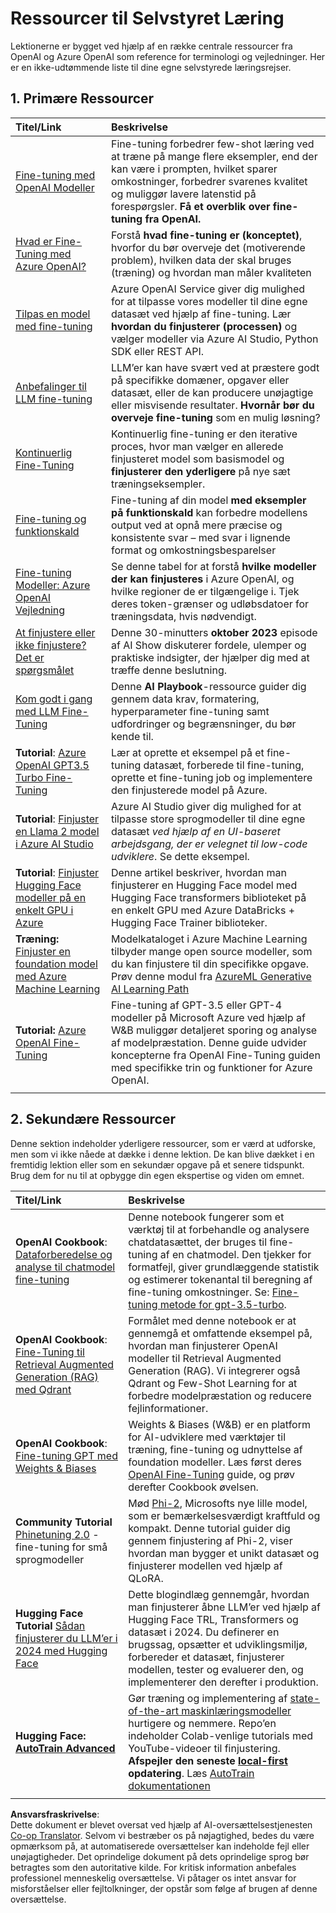 <!--
CO_OP_TRANSLATOR_METADATA:
{
  "original_hash": "c2f423d1402f71ca3869ec135bb77d16",
  "translation_date": "2025-07-09T18:03:30+00:00",
  "source_file": "18-fine-tuning/RESOURCES.md",
  "language_code": "da"
}
-->
# Ressourcer til Selvstyret Læring

Lektionerne er bygget ved hjælp af en række centrale ressourcer fra OpenAI og Azure OpenAI som reference for terminologi og vejledninger. Her er en ikke-udtømmende liste til dine egne selvstyrede læringsrejser.

## 1. Primære Ressourcer

| Titel/Link                                                                                                                                                                                                                 | Beskrivelse                                                                                                                                                                                                                                                                                                                    |
| :------------------------------------------------------------------------------------------------------------------------------------------------------------------------------------------------------------------------- | :----------------------------------------------------------------------------------------------------------------------------------------------------------------------------------------------------------------------------------------------------------------------------------------------------------------------------- |
| [Fine-tuning med OpenAI Modeller](https://platform.openai.com/docs/guides/fine-tuning?WT.mc_id=academic-105485-koreyst)                                                                                                   | Fine-tuning forbedrer few-shot læring ved at træne på mange flere eksempler, end der kan være i prompten, hvilket sparer omkostninger, forbedrer svarenes kvalitet og muliggør lavere latenstid på forespørgsler. **Få et overblik over fine-tuning fra OpenAI.**                                                                 |
| [Hvad er Fine-Tuning med Azure OpenAI?](https://learn.microsoft.com/azure/ai-services/openai/concepts/fine-tuning-considerations#what-is-fine-tuning-with-azure-openai?WT.mc_id=academic-105485-koreyst)                     | Forstå **hvad fine-tuning er (konceptet)**, hvorfor du bør overveje det (motiverende problem), hvilken data der skal bruges (træning) og hvordan man måler kvaliteten                                                                                                                                                            |
| [Tilpas en model med fine-tuning](https://learn.microsoft.com/azure/ai-services/openai/how-to/fine-tuning?tabs=turbo%2Cpython&pivots=programming-language-studio#continuous-fine-tuning?WT.mc_id=academic-105485-koreyst)   | Azure OpenAI Service giver dig mulighed for at tilpasse vores modeller til dine egne datasæt ved hjælp af fine-tuning. Lær **hvordan du finjusterer (processen)** og vælger modeller via Azure AI Studio, Python SDK eller REST API.                                                                                              |
| [Anbefalinger til LLM fine-tuning](https://learn.microsoft.com/ai/playbook/technology-guidance/generative-ai/working-with-llms/fine-tuning-recommend?WT.mc_id=academic-105485-koreyst)                                      | LLM’er kan have svært ved at præstere godt på specifikke domæner, opgaver eller datasæt, eller de kan producere unøjagtige eller misvisende resultater. **Hvornår bør du overveje fine-tuning** som en mulig løsning?                                                                                                            |
| [Kontinuerlig Fine-Tuning](https://learn.microsoft.com/azure/ai-services/openai/how-to/fine-tuning?tabs=turbo%2Cpython&pivots=programming-language-studio#continuous-fine-tuning?WT.mc_id=academic-105485-koreyst)           | Kontinuerlig fine-tuning er den iterative proces, hvor man vælger en allerede finjusteret model som basismodel og **finjusterer den yderligere** på nye sæt træningseksempler.                                                                                                                                                 |
| [Fine-tuning og funktionskald](https://learn.microsoft.com/azure/ai-services/openai/how-to/fine-tuning-functions?WT.mc_id=academic-105485-koreyst)                                                                         | Fine-tuning af din model **med eksempler på funktionskald** kan forbedre modellens output ved at opnå mere præcise og konsistente svar – med svar i lignende format og omkostningsbesparelser                                                                                                                                    |
| [Fine-tuning Modeller: Azure OpenAI Vejledning](https://learn.microsoft.com/azure/ai-services/openai/concepts/models#fine-tuning-models?WT.mc_id=academic-105485-koreyst)                                                  | Se denne tabel for at forstå **hvilke modeller der kan finjusteres** i Azure OpenAI, og hvilke regioner de er tilgængelige i. Tjek deres token-grænser og udløbsdatoer for træningsdata, hvis nødvendigt.                                                                                                                        |
| [At finjustere eller ikke finjustere? Det er spørgsmålet](https://learn.microsoft.com/shows/ai-show/to-fine-tune-or-not-fine-tune-that-is-the-question?WT.mc_id=academic-105485-koreyst)                                    | Denne 30-minutters **oktober 2023** episode af AI Show diskuterer fordele, ulemper og praktiske indsigter, der hjælper dig med at træffe denne beslutning.                                                                                                                                                                      |
| [Kom godt i gang med LLM Fine-Tuning](https://learn.microsoft.com/ai/playbook/technology-guidance/generative-ai/working-with-llms/fine-tuning-recommend?WT.mc_id=academic-105485-koreyst)                                   | Denne **AI Playbook**-ressource guider dig gennem data krav, formatering, hyperparameter fine-tuning samt udfordringer og begrænsninger, du bør kende til.                                                                                                                                                                       |
| **Tutorial**: [Azure OpenAI GPT3.5 Turbo Fine-Tuning](https://learn.microsoft.com/azure/ai-services/openai/tutorials/fine-tune?tabs=python%2Ccommand-line?WT.mc_id=academic-105485-koreyst)                                  | Lær at oprette et eksempel på et fine-tuning datasæt, forberede til fine-tuning, oprette et fine-tuning job og implementere den finjusterede model på Azure.                                                                                                                                                                      |
| **Tutorial**: [Finjuster en Llama 2 model i Azure AI Studio](https://learn.microsoft.com/azure/ai-studio/how-to/fine-tune-model-llama?WT.mc_id=academic-105485-koreyst)                                                    | Azure AI Studio giver dig mulighed for at tilpasse store sprogmodeller til dine egne datasæt _ved hjælp af en UI-baseret arbejdsgang, der er velegnet til low-code udviklere_. Se dette eksempel.                                                                                                                               |
| **Tutorial**: [Finjuster Hugging Face modeller på en enkelt GPU i Azure](https://learn.microsoft.com/azure/databricks/machine-learning/train-model/huggingface/fine-tune-model?WT.mc_id=academic-105485-koreyst)             | Denne artikel beskriver, hvordan man finjusterer en Hugging Face model med Hugging Face transformers biblioteket på en enkelt GPU med Azure DataBricks + Hugging Face Trainer biblioteker.                                                                                                                                          |
| **Træning:** [Finjuster en foundation model med Azure Machine Learning](https://learn.microsoft.com/training/modules/finetune-foundation-model-with-azure-machine-learning/?WT.mc_id=academic-105485-koreyst)             | Modelkataloget i Azure Machine Learning tilbyder mange open source modeller, som du kan finjustere til din specifikke opgave. Prøv denne modul fra [AzureML Generative AI Learning Path](https://learn.microsoft.com/training/paths/work-with-generative-models-azure-machine-learning/?WT.mc_id=academic-105485-koreyst)          |
| **Tutorial:** [Azure OpenAI Fine-Tuning](https://docs.wandb.ai/guides/integrations/azure-openai-fine-tuning?WT.mc_id=academic-105485-koreyst)                                                                              | Fine-tuning af GPT-3.5 eller GPT-4 modeller på Microsoft Azure ved hjælp af W&B muliggør detaljeret sporing og analyse af modelpræstation. Denne guide udvider koncepterne fra OpenAI Fine-Tuning guiden med specifikke trin og funktioner for Azure OpenAI.                                                                     |
|                                                                                                                                                                                                                            |                                                                                                                                                                                                                                                                                                                               |

## 2. Sekundære Ressourcer

Denne sektion indeholder yderligere ressourcer, som er værd at udforske, men som vi ikke nåede at dække i denne lektion. De kan blive dækket i en fremtidig lektion eller som en sekundær opgave på et senere tidspunkt. Brug dem for nu til at opbygge din egen ekspertise og viden om emnet.

| Titel/Link                                                                                                                                                                                                                  | Beskrivelse                                                                                                                                                                                                                                                                                                                                                                                                                                                                                                               |
| :-------------------------------------------------------------------------------------------------------------------------------------------------------------------------------------------------------------------------- | :-------------------------------------------------------------------------------------------------------------------------------------------------------------------------------------------------------------------------------------------------------------------------------------------------------------------------------------------------------------------------------------------------------------------------------------------------------------------------------------------------------------------------- |
| **OpenAI Cookbook**: [Dataforberedelse og analyse til chatmodel fine-tuning](https://cookbook.openai.com/examples/chat_finetuning_data_prep?WT.mc_id=academic-105485-koreyst)                                              | Denne notebook fungerer som et værktøj til at forbehandle og analysere chatdatasættet, der bruges til fine-tuning af en chatmodel. Den tjekker for formatfejl, giver grundlæggende statistik og estimerer tokenantal til beregning af fine-tuning omkostninger. Se: [Fine-tuning metode for gpt-3.5-turbo](https://platform.openai.com/docs/guides/fine-tuning?WT.mc_id=academic-105485-koreyst).                                                                                                   |
| **OpenAI Cookbook**: [Fine-Tuning til Retrieval Augmented Generation (RAG) med Qdrant](https://cookbook.openai.com/examples/fine-tuned_qa/ft_retrieval_augmented_generation_qdrant?WT.mc_id=academic-105485-koreyst)         | Formålet med denne notebook er at gennemgå et omfattende eksempel på, hvordan man finjusterer OpenAI modeller til Retrieval Augmented Generation (RAG). Vi integrerer også Qdrant og Few-Shot Learning for at forbedre modelpræstation og reducere fejlinformationer.                                                                                                                                                                                                                                                  |
| **OpenAI Cookbook**: [Fine-tuning GPT med Weights & Biases](https://cookbook.openai.com/examples/third_party/gpt_finetuning_with_wandb?WT.mc_id=academic-105485-koreyst)                                                   | Weights & Biases (W&B) er en platform for AI-udviklere med værktøjer til træning, fine-tuning og udnyttelse af foundation modeller. Læs først deres [OpenAI Fine-Tuning](https://docs.wandb.ai/guides/integrations/openai-fine-tuning/?WT.mc_id=academic-105485-koreyst) guide, og prøv derefter Cookbook øvelsen.                                                                                                                                                                                                                  |
| **Community Tutorial** [Phinetuning 2.0](https://huggingface.co/blog/g-ronimo/phinetuning?WT.mc_id=academic-105485-koreyst) - fine-tuning for små sprogmodeller                                                           | Mød [Phi-2](https://www.microsoft.com/research/blog/phi-2-the-surprising-power-of-small-language-models/?WT.mc_id=academic-105485-koreyst), Microsofts nye lille model, som er bemærkelsesværdigt kraftfuld og kompakt. Denne tutorial guider dig gennem finjustering af Phi-2, viser hvordan man bygger et unikt datasæt og finjusterer modellen ved hjælp af QLoRA.                                                                                                                                                             |
| **Hugging Face Tutorial** [Sådan finjusterer du LLM’er i 2024 med Hugging Face](https://www.philschmid.de/fine-tune-llms-in-2024-with-trl?WT.mc_id=academic-105485-koreyst)                                               | Dette blogindlæg gennemgår, hvordan man finjusterer åbne LLM’er ved hjælp af Hugging Face TRL, Transformers og datasæt i 2024. Du definerer en brugssag, opsætter et udviklingsmiljø, forbereder et datasæt, finjusterer modellen, tester og evaluerer den, og implementerer den derefter i produktion.                                                                                                                                                                                                                   |
| **Hugging Face: [AutoTrain Advanced](https://github.com/huggingface/autotrain-advanced?WT.mc_id=academic-105485-koreyst)**                                                                                                | Gør træning og implementering af [state-of-the-art maskinlæringsmodeller](https://twitter.com/abhi1thakur/status/1755167674894557291?WT.mc_id=academic-105485-koreyst) hurtigere og nemmere. Repo’en indeholder Colab-venlige tutorials med YouTube-videoer til finjustering. **Afspejler den seneste [local-first](https://twitter.com/abhi1thakur/status/1750828141805777057?WT.mc_id=academic-105485-koreyst) opdatering**. Læs [AutoTrain dokumentationen](https://huggingface.co/autotrain?WT.mc_id=academic-105485-koreyst) |
|                                                                                                                                                                                                                            |                                                                                                                                                                                                                                                                                                                                                                                                                                                                                                                           |

**Ansvarsfraskrivelse**:  
Dette dokument er blevet oversat ved hjælp af AI-oversættelsestjenesten [Co-op Translator](https://github.com/Azure/co-op-translator). Selvom vi bestræber os på nøjagtighed, bedes du være opmærksom på, at automatiserede oversættelser kan indeholde fejl eller unøjagtigheder. Det oprindelige dokument på dets oprindelige sprog bør betragtes som den autoritative kilde. For kritisk information anbefales professionel menneskelig oversættelse. Vi påtager os intet ansvar for misforståelser eller fejltolkninger, der opstår som følge af brugen af denne oversættelse.